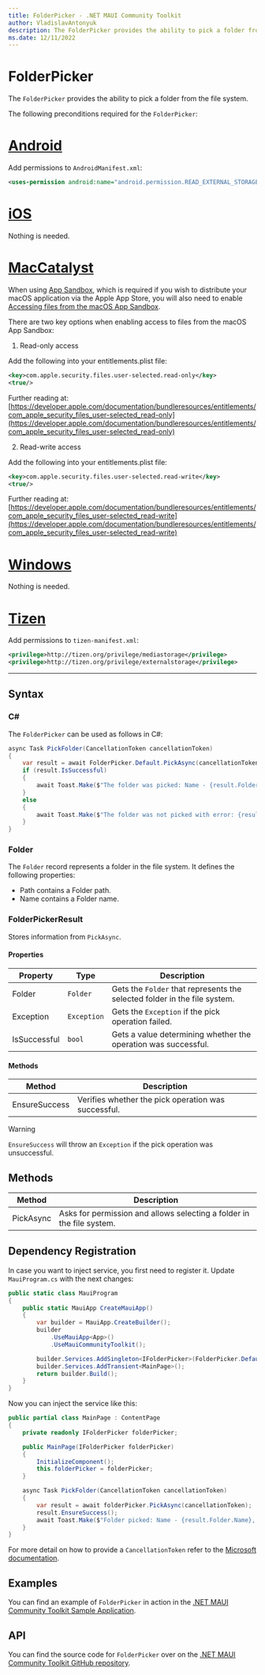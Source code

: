 ```yaml
---
title: FolderPicker - .NET MAUI Community Toolkit
author: VladislavAntonyuk
description: The FolderPicker provides the ability to pick a folder from the file system.
ms.date: 12/11/2022
---
```


# FolderPicker

The `FolderPicker` provides the ability to pick a folder from the file system.

The following preconditions required for the `FolderPicker`:
# [Android](#tab/android)

Add permissions to `AndroidManifest.xml`:

```xml
<uses-permission android:name="android.permission.READ_EXTERNAL_STORAGE" />
```

# [iOS](#tab/ios)

Nothing is needed.

# [MacCatalyst](#tab/macos)

When using [App Sandbox](https://developer.apple.com/documentation/security/app_sandbox), which is required if you wish to distribute your macOS application via the Apple App Store, you will also need to enable [Accessing files from the macOS App Sandbox](https://developer.apple.com/documentation/security/app_sandbox/accessing_files_from_the_macos_app_sandbox).

There are two key options when enabling access to files from the macOS App Sandbox:

1. Read-only access

Add the following into your entitlements.plist file:

```xml
<key>com.apple.security.files.user-selected.read-only</key>
<true/>
```

Further reading at: [https://developer.apple.com/documentation/bundleresources/entitlements/com_apple_security_files_user-selected_read-only](https://developer.apple.com/documentation/bundleresources/entitlements/com_apple_security_files_user-selected_read-only)

2. Read-write access

Add the following into your entitlements.plist file:

```xml
<key>com.apple.security.files.user-selected.read-write</key>
<true/>
```

Further reading at: [https://developer.apple.com/documentation/bundleresources/entitlements/com_apple_security_files_user-selected_read-write](https://developer.apple.com/documentation/bundleresources/entitlements/com_apple_security_files_user-selected_read-write)

# [Windows](#tab/windows)

Nothing is needed.

# [Tizen](#tab/tizen)

Add permissions to `tizen-manifest.xml`:

```xml
<privilege>http://tizen.org/privilege/mediastorage</privilege>
<privilege>http://tizen.org/privilege/externalstorage</privilege>
```

---

## Syntax

### C#

The `FolderPicker` can be used as follows in C#:

```csharp
async Task PickFolder(CancellationToken cancellationToken)
{
    var result = await FolderPicker.Default.PickAsync(cancellationToken);
    if (result.IsSuccessful)
    {
        await Toast.Make($"The folder was picked: Name - {result.Folder.Name}, Path - {result.Folder.Path}", ToastDuration.Long).Show(cancellationToken);
    }
    else
    {
        await Toast.Make($"The folder was not picked with error: {result.Exception.Message}").Show(cancellationToken);
    }
}
```

### Folder

The `Folder` record represents a folder in the file system. It defines the following properties:

- Path contains a Folder path.
- Name contains a Folder name.

### FolderPickerResult

Stores information from `PickAsync`.

#### Properties

|Property  |Type  |Description  |
|---------|---------|---------|
| Folder | `Folder` | Gets the `Folder` that represents the selected folder in the file system. |
| Exception | `Exception` | Gets the `Exception` if the pick operation failed. |
| IsSuccessful | `bool` | Gets a value determining whether the operation was successful. |

#### Methods

|Method  |Description  |
|---------|---------|
| EnsureSuccess | Verifies whether the pick operation was successful. |

> [!WARNING]
> `EnsureSuccess` will throw an `Exception` if the pick operation was unsuccessful.

## Methods

|Method  |Description  |
|---------|---------|
| PickAsync | Asks for permission and allows selecting a folder in the file system. |

## Dependency Registration

In case you want to inject service, you first need to register it.
Update `MauiProgram.cs` with the next changes:

```csharp
public static class MauiProgram
{
    public static MauiApp CreateMauiApp()
    {
        var builder = MauiApp.CreateBuilder();
        builder
            .UseMauiApp<App>()
            .UseMauiCommunityToolkit();

        builder.Services.AddSingleton<IFolderPicker>(FolderPicker.Default);
        builder.Services.AddTransient<MainPage>();
        return builder.Build();
    }
}
```

Now you can inject the service like this:

```csharp
public partial class MainPage : ContentPage
{
    private readonly IFolderPicker folderPicker;

    public MainPage(IFolderPicker folderPicker)
    {
        InitializeComponent();
        this.folderPicker = folderPicker;
    }

    async Task PickFolder(CancellationToken cancellationToken)
    {
        var result = await folderPicker.PickAsync(cancellationToken);
        result.EnsureSuccess();
        await Toast.Make($"Folder picked: Name - {result.Folder.Name}, Path - {result.Folder.Path}", ToastDuration.Long).Show(cancellationToken);
    }
}
```

For more detail on how to provide a `CancellationToken` refer to the [Microsoft documentation](/dotnet/standard/threading/cancellation-in-managed-threads).

## Examples

You can find an example of `FolderPicker` in action in the [.NET MAUI Community Toolkit Sample Application](https://github.com/CommunityToolkit/Maui/blob/main/samples/CommunityToolkit.Maui.Sample/Pages/Essentials/FolderPickerPage.xaml).

## API

You can find the source code for `FolderPicker` over on the [.NET MAUI Community Toolkit GitHub repository](https://github.com/CommunityToolkit/Maui/blob/main/src/CommunityToolkit.Maui.Core/Essentials/FolderPicker/IFolderPicker.shared.cs).

